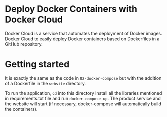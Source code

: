 # Deploy Docker Containers with Docker Cloud

Docker Cloud is a service that automates the deployment of Docker images.
Docker Cloud to easily deploy Docker containers based on Dockerfiles in a GitHub repository.

# Getting started
 It is exactly the same as the code in `02-docker-compose` but with the addition of a Dockerfile in the `website` directory.

To run the application, 
 `cd` into this directory 
 Install all the libraries mentioned in requirements.txt file 
 and run `docker-compose up`.
 The product service and the website will start (if necessary, docker-compose will automatically build the containers).